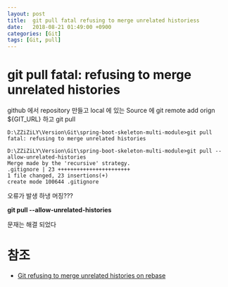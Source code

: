 ```yaml
---
layout: post
title:  git pull fatal refusing to merge unrelated historiess
date:   2018-08-21 01:49:00 +0900
categories: [Git]
tags: [Git, pull]
---
```

# git pull fatal: refusing to merge unrelated histories
github 에서 repository 만들고 local 에 있는 Source 에 git remote add orign ${GIT_URL} 하고 git pull

    D:\ZZiZiLY\Version\Git\spring-boot-skeleton-multi-module>git pull
    fatal: refusing to merge unrelated histories

    D:\ZZiZiLY\Version\Git\spring-boot-skeleton-multi-module>git pull --allow-unrelated-histories
    Merge made by the 'recursive' strategy.
    .gitignore | 23 +++++++++++++++++++++++
    1 file changed, 23 insertions(+)
    create mode 100644 .gitignore

오류가 발생 하냉 머징???

**git pull --allow-unrelated-histories**

문재는 해결 되었다

# 참조
* [Git refusing to merge unrelated histories on rebase](https://stackoverflow.com/questions/37937984/git-refusing-to-merge-unrelated-histories-on-rebase)